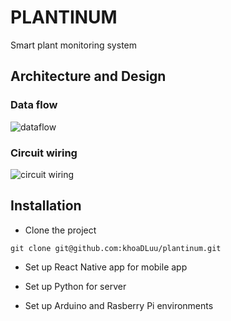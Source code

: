 # PLANTINUM
Smart plant monitoring system

## Architecture and Design
### Data flow
![dataflow](https://user-images.githubusercontent.com/46435936/131373533-f7ab8b5e-1e64-4eb7-8bd1-f135314a87ae.png)

### Circuit wiring
![circuit wiring](https://user-images.githubusercontent.com/46435936/131376822-c9dd440f-9a64-415f-9f07-f7c5245636c2.png)

## Installation

* Clone the project
```
git clone git@github.com:khoaDLuu/plantinum.git
```

* Set up React Native app for mobile app

* Set up Python for server

* Set up Arduino and Rasberry Pi environments
